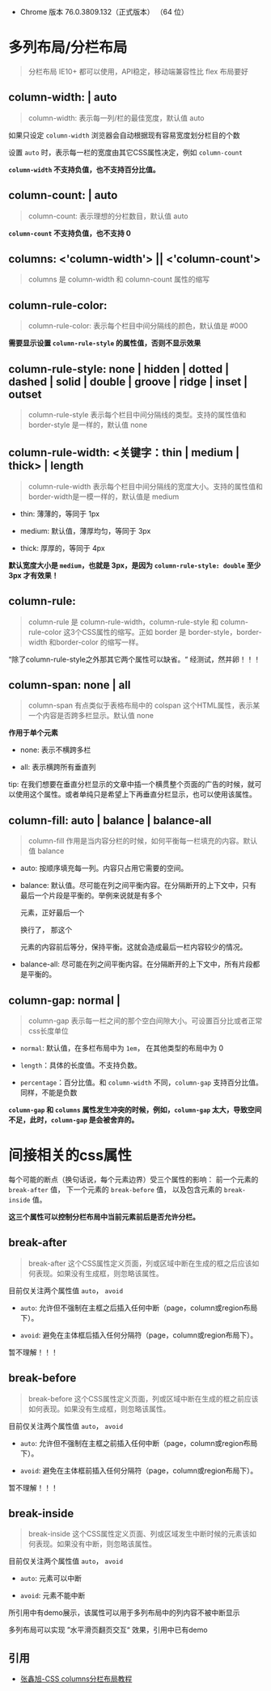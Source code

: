 - Chrome 版本 76.0.3809.132（正式版本） （64 位）

# 多列布局/分栏布局
> 分栏布局 IE10+ 都可以使用，API稳定，移动端兼容性比 flex 布局要好

## column-width: <length> | auto
> column-width: 表示每一列/栏的最佳宽度，默认值 auto

如果只设定 `column-width` 浏览器会自动根据现有容易宽度划分栏目的个数

设置 `auto` 时，表示每一栏的宽度由其它CSS属性决定，例如 `column-count`

**`column-width` 不支持负值，也不支持百分比值。**

## column-count: <integer> | auto
> column-count: 表示理想的分栏数目，默认值 auto

**`column-count` 不支持负值，也不支持 0**

## columns: <'column-width'> || <'column-count'>
> columns 是 column-width 和 column-count 属性的缩写

## column-rule-color: <color>
> column-rule-color: 表示每个栏目中间分隔线的颜色，默认值是 #000

**需要显示设置 `column-rule-style` 的属性值，否则不显示效果**

## column-rule-style: none | hidden | dotted | dashed | solid | double | groove | ridge | inset | outset
> column-rule-style 表示每个栏目中间分隔线的类型。支持的属性值和border-style 是一样的，默认值 none

## column-rule-width: <关键字：thin | medium | thick> | length
> column-rule-width 表示每个栏目中间分隔线的宽度大小。支持的属性值和border-width是一模一样的，默认值是 medium

- thin: 薄薄的，等同于 1px

- medium: 默认值，薄厚均匀，等同于 3px

- thick: 厚厚的，等同于 4px

**默认宽度大小是 `medium`，也就是 3px，是因为 `column-rule-style: double` 至少 3px 才有效果！**

## column-rule: <column-rule-width> <column-rule-style> <column-rule-color>
> column-rule 是 column-rule-width，column-rule-style 和 column-rule-color 这3个CSS属性的缩写。正如 border 是 border-style，border-width 和border-color 的缩写一样。

“除了column-rule-style之外那其它两个属性可以缺省。“ 经测试，然并卵！！！

## column-span: none | all
> column-span 有点类似于表格布局中的 colspan 这个HTML属性，表示某一个内容是否跨多栏显示。默认值 none

**作用于单个元素**

- none: 表示不横跨多栏

- all: 表示横跨所有垂直列

tip: 在我们想要在垂直分栏显示的文章中插一个横贯整个页面的广告的时候，就可以使用这个属性。或者单纯只是希望上下再垂直分栏显示，也可以使用该属性。

## column-fill: auto | balance | balance-all
> column-fill 作用是当内容分栏的时候，如何平衡每一栏填充的内容。默认值 balance

- auto: 按顺序填充每一列。内容只占用它需要的空间。

- balance: 默认值。尽可能在列之间平衡内容。在分隔断开的上下文中，只有最后一个片段是平衡的。举例来说就是有多个<p>元素，正好最后一个<p>换行了，
           那这个<p>元素的内容前后等分，保持平衡。这就会造成最后一栏内容较少的情况。


- balance-all: 尽可能在列之间平衡内容。在分隔断开的上下文中，所有片段都是平衡的。

## column-gap: normal | <length-percentage>
> column-gap 表示每一栏之间的那个空白间隙大小。可设置百分比或者正常css长度单位

- `normal`: 默认值，在多栏布局中为 `1em`， 在其他类型的布局中为 0

- `length`：具体的长度值。不支持负数。

- `percentage`：百分比值。和 `column-width` 不同，`column-gap` 支持百分比值。同样，不能是负数

**`column-gap` 和 `columns` 属性发生冲突的时候，例如，`column-gap` 太大，导致空间不足，此时，`column-gap` 是会被舍弃的。**

# 间接相关的css属性
每个可能的断点（换句话说，每个元素边界）受三个属性的影响：
前一个元素的 `break-after` 值，
下一个元素的 `break-before` 值，
以及包含元素的 `break-inside` 值。

**这三个属性可以控制分栏布局中当前元素前后是否允许分栏。**

## break-after
> break-after 这个CSS属性定义页面，列或区域中断在生成的框之后应该如何表现。如果没有生成框，则忽略该属性。

目前仅关注两个属性值 `auto`， `avoid`

- `auto`: 允许但不强制在主框之后插入任何中断（page，column或region布局下）。

- `avoid`: 避免在主体框后插入任何分隔符（page，column或region布局下）。

暂不理解！！！

## break-before
> break-before 这个CSS属性定义页面，列或区域中断在生成的框之前应该如何表现。如果没有生成框，则忽略该属性。

目前仅关注两个属性值 `auto`， `avoid`

- `auto`: 允许但不强制在主框之前插入任何中断（page，column或region布局下）。

- `avoid`: 避免在主体框前插入任何分隔符（page，column或region布局下）。

暂不理解！！！

## break-inside
> break-inside 这个CSS属性定义页面、列或区域发生中断时候的元素该如何表现。如果没有中断，则忽略该属性。

目前仅关注两个属性值 `auto`， `avoid`

- `auto`: 元素可以中断

- `avoid`: 元素不能中断

所引用中有demo展示，该属性可以用于多列布局中的列内容不被中断显示

多列布局可以实现 ”水平滑页翻页交互“ 效果，引用中已有demo





















## 引用
- [张鑫旭-CSS columns分栏布局教程](https://www.zhangxinxu.com/wordpress/2019/01/css-css3-columns-layout/)